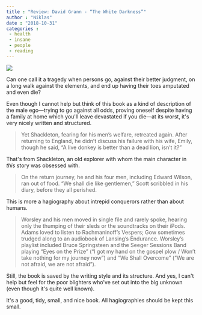 ```yaml
---
title : "Review: David Grann - “The White Darkness”"
author : "Niklas"
date : "2018-10-31"
categories : 
 - health
 - insane
 - people
 - reading
---
```


![](https://niklasblog.com/wp-content/thewhitedarkness.jpg)

Can one call it a tragedy when persons go, against their better judgment, on a long walk against the elements, and end up having their toes amputated and even die?

Even though I cannot help but think of this book as a kind of description of the male ego—trying to go against all odds, proving oneself despite having a family at home which you'll leave devastated if you die—at its worst, it's very nicely written and structured.

> Yet Shackleton, fearing for his men’s welfare, retreated again. After returning to England, he didn’t discuss his failure with his wife, Emily, though he said, “A live donkey is better than a dead lion, isn’t it?”

That's from Shackleton, an old explorer with whom the main character in _this_ story was obsessed with.

> On the return journey, he and his four men, including Edward Wilson, ran out of food. “We shall die like gentlemen,” Scott scribbled in his diary, before they all perished.

This is more a hagiography about intrepid conquerors rather than about humans.

> Worsley and his men moved in single file and rarely spoke, hearing only the thumping of their sleds or the soundtracks on their iPods. Adams loved to listen to Rachmaninoff’s Vespers; Gow sometimes trudged along to an audiobook of Lansing’s Endurance. Worsley’s playlist included Bruce Springsteen and the Seeger Sessions Band playing “Eyes on the Prize” (“I got my hand on the gospel plow / Won’t take nothing for my journey now”) and “We Shall Overcome” (“We are not afraid, we are not afraid”).

Still, the book is saved by the writing style and its structure. And yes, I can't help but feel for the poor blighters who've set out into the big unknown (even though it's quite well known).

It's a good, tidy, small, and nice book. All hagiographies should be kept this small.
